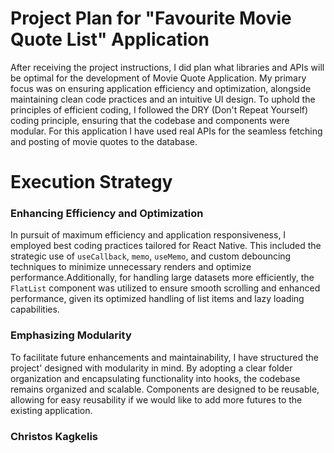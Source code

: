 # Project Plan for "Favourite Movie Quote List" Application

After receiving the project instructions, I did plan what  libraries and APIs will be optimal for the development of Movie Quote Application. My primary focus was on ensuring application efficiency and optimization, alongside maintaining clean code practices and an intuitive UI design. To uphold the principles of efficient coding, I followed the DRY (Don't Repeat Yourself) coding principle, ensuring that the codebase and components were modular. For this application I have used real APIs for the seamless fetching and posting of movie quotes to the database.

# Execution Strategy

### Enhancing Efficiency and Optimization

In pursuit of maximum efficiency and application responsiveness, I employed best coding practices tailored for React Native. This included the strategic use of `useCallback`, `memo`, `useMemo`, and custom debouncing techniques to minimize unnecessary renders and optimize performance.Additionally, for handling large datasets more efficiently, the `FlatList` component was utilized to ensure smooth scrolling and enhanced performance, given its optimized handling of list items and lazy loading capabilities.

### Emphasizing Modularity

To facilitate future enhancements and maintainability, I have structured the project' designed with modularity in mind. By adopting a clear folder organization and encapsulating functionality into hooks, the codebase remains organized and scalable. Components are designed to be reusable, allowing for easy reusability if we would like to add more futures to the existing application.

### Christos Kagkelis